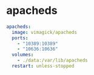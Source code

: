 apacheds
========

```yaml
apacheds:
  image: vimagick/apacheds
  ports:
    - "10389:10389"
    - "10636:10636"
  volumes:
    - ./data:/var/lib/apacheds
  restart: unless-stopped
```

